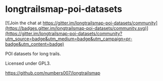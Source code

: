 # longtrailsmap-poi-datasets

[![Join the chat at https://gitter.im/longtrailsmap-poi-datasets/community](https://badges.gitter.im/longtrailsmap-poi-datasets/community.svg)](https://gitter.im/longtrailsmap-poi-datasets/community?utm_source=badge&utm_medium=badge&utm_campaign=pr-badge&utm_content=badge)

POI datasets for long trails.

Licensed under GPL3.

https://github.com/numbers007/longtrailsmap
